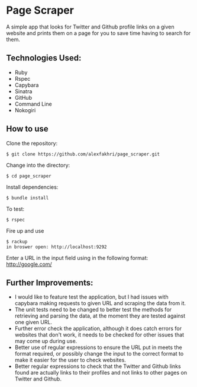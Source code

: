 Page Scraper
=======

A simple app that looks for Twitter and Github profile links on a given website and prints them on a page for you to save time having to search for them.

Technologies Used:
-----------
- Ruby
- Rspec
- Capybara
- Sinatra
- GitHub
- Command Line
- Nokogiri

How to use
----------
Clone the repository:
```shell
$ git clone https://github.com/alexfakhri/page_scraper.git
```

Change into the directory:
```shell
$ cd page_scraper
```

Install dependencies:
```shell
$ bundle install
```

To test:
```shell
$ rspec
```

Fire up and use
```shell
$ rackup
in broswer open: http://localhost:9292
```

Enter a URL in the input field using in the following format: http://google.com/

Further Improvements:
------
- I would like to feature test the application, but I had issues with capybara making requests to given URL and scraping the data from it.
- The unit tests need to be changed to better test the methods for retrieving and parsing the data, at the moment they are tested against one given URL.
- Further error check the application, although it does catch errors for websites that don't work, it needs to be checked for other issues that may come up during use.
- Better use of regular expressions to ensure the URL put in meets the format required, or possibly change the input to the correct format to make it easier for the user to check websites.
- Better regular expressions to check that the Twitter and Github links found are actually links to their profiles and not links to other pages on Twitter and Github.

